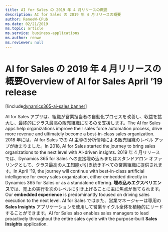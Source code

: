 ```yaml
---
title: AI for Sales の 2019 年 4 月リリースの概要
description: AI for Sales の 2019 年 4 月リリースの概要
author: ReneeW-CPub
ms.date: 02/21/2019
ms.topic: article
ms.service: business-applications
ms.author: renwe
ms.reviewer: null
---
```



# <a name="overview-of-ai-for-sales-april-19-release"></a><span data-ttu-id="ea394-103">AI for Sales の 2019 年 4 月リリースの概要</span><span class="sxs-lookup"><span data-stu-id="ea394-103">Overview of AI for Sales April ’19 release</span></span>
[!include[dynamics365-ai-sales banner](../../includes/dynamics365-ai-sales.md)]




<span data-ttu-id="ea394-104">AI for Sales アプリは、組織が営業担当者の自動化プロセスを改善し、収益を拡大し、最終的にクラス最高の販売組織になるのを支援します。</span><span class="sxs-lookup"><span data-stu-id="ea394-104">The AI for Sales apps help organizations improve their sales force automation process, drive more revenue and ultimately become a best-in-class sales organization.</span></span> <span data-ttu-id="ea394-105">2018 年には、AI for Sales での AI 主導の分析情報による販売組織のレベル アップが始まりました。</span><span class="sxs-lookup"><span data-stu-id="ea394-105">In 2018, AI for Sales started the journey to bring sales organizations to the next level with AI-driven insights.</span></span> <span data-ttu-id="ea394-106">2019 年 4 月リリースでは、Dynamics 365 for Sales への直接埋め込みまたはスタンドアロン オファリングとして、クラス最高の人工知能が引き続きすべての営業組織に提供されます。</span><span class="sxs-lookup"><span data-stu-id="ea394-106">In April '19, the journey will continue with best-in-class artificial intelligence for every sales organization, either embedded directly in Dynamics 365 for Sales or as a standalone offering.</span></span> <span data-ttu-id="ea394-107">**埋め込みエクスペリエンス**では、売上の実行を次のレベルに引き上げることに主に焦点が当てられます。</span><span class="sxs-lookup"><span data-stu-id="ea394-107">Our **embedded experience** is predominantly focused on driving sales execution to the next level.</span></span> <span data-ttu-id="ea394-108">AI for Sales ではまた、営業マネージャーは専用の **Sales Insights** アプリケーションを使用して営業サイクル全体を積極的にリードすることができます。</span><span class="sxs-lookup"><span data-stu-id="ea394-108">AI for Sales also enables sales managers to lead proactively throughout the entire sales cycle with the purpose-built **Sales Insights** application.</span></span>
